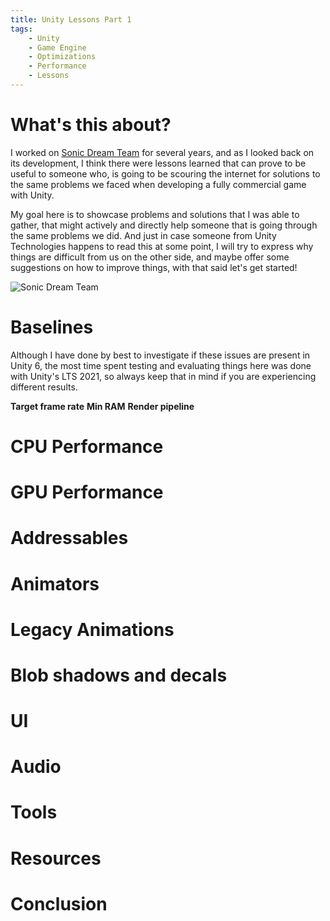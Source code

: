 ```yaml
---
title: Unity Lessons Part 1
tags:
    - Unity
    - Game Engine
    - Optimizations
    - Performance
    - Lessons
---
```


# What's this about?

I worked on [Sonic Dream Team](https://sonicdreamteam.com/) for several years, and as I looked back on its development, I think there were lessons learned that can prove to be useful to someone who, is going to be scouring the internet for solutions to the same problems we faced when developing a fully commercial game with Unity.

My goal here is to showcase problems and solutions that I was able to gather, that might actively and directly help someone that is going through the same problems we did. And just in case someone from Unity Technologies happens to read this at some point, I will try to express why things are difficult from us on the other side, and maybe offer some suggestions on how to improve things, with that said let's get started!

![Sonic Dream Team](https://sonicdreamteam.com/media/img/cover-art.jpg)

# Baselines

Although I have done by best to investigate if these issues are present in Unity 6, the most time spent testing and evaluating things here was done with Unity's LTS 2021, so always keep that in mind if you are experiencing different results.

**Target frame rate**
**Min RAM**
**Render pipeline**

# CPU Performance

# GPU Performance

# Addressables

# Animators

# Legacy Animations

# Blob shadows and decals

# UI

# Audio

# Tools

# Resources

# Conclusion